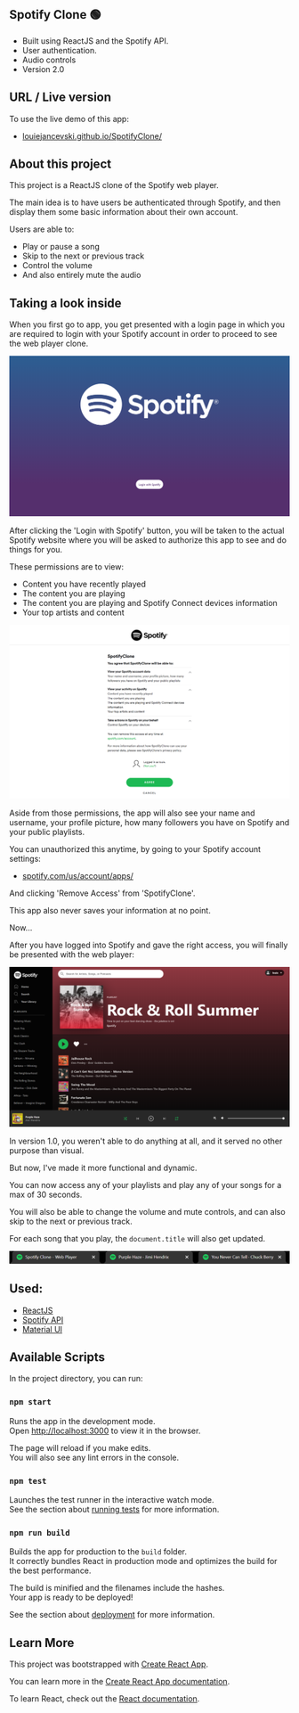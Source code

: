 ## Spotify Clone 🟢
- Built using ReactJS and the Spotify API.
- User authentication.
- Audio controls 
- Version 2.0

## URL / Live version
To use the live demo of this app:
- [louiejancevski.github.io/SpotifyClone/](https://louiejancevski.github.io/SpotifyClone/)

## About this project
This project is a ReactJS clone of the Spotify web player.

The main idea is to have users be authenticated through Spotify, and then display them some basic information about their own account.

Users are able to: 
- Play or pause a song
- Skip to the next or previous track
- Control the volume
- And also entirely mute the audio

## Taking a look inside

When you first go to app, you get presented with a login page in which you are required to login with your Spotify account in order to proceed to see the web player clone. 

![Login Page](https://github.com/louiejancevski/SpotifyClone/blob/master/src/Images/spotify-login.png)

After clicking the 'Login with Spotify' button, you will be taken to the actual Spotify website where you will be asked to authorize this app to see and do things for you. 

These permissions are to view:
- Content you have recently played
- The content you are playing
- The content you are playing and Spotify Connect devices information
- Your top artists and content

![Spotify Auth](https://github.com/louiejancevski/SpotifyClone/blob/master/src/Images/spotify-auth.png)

Aside from those permissions, the app will also see your name and username, your profile picture, how many followers you have on Spotify and your public playlists.

You can unauthorized this anytime, by going to your Spotify account settings:
- [spotify.com/us/account/apps/](https://www.spotify.com/us/account/apps/)

And clicking 'Remove Access' from 'SpotifyClone'.

This app also never saves your information at no point.

Now...

After you have logged into Spotify and gave the right access, you will finally be presented with the web player:

![Web Player](https://github.com/louiejancevski/SpotifyClone/blob/master/src/Images/player-demo.png)

In version 1.0, you weren't able to do anything at all, and it served no other purpose than visual.

But now, I've made it more functional and dynamic.

You can now access any of your playlists and play any of your songs for a max of 30 seconds. 

You will also be able to change the volume and mute controls, and can also skip to the next or previous track. 

For each song that you play, the `document.title` will also get updated.

![Document title](https://github.com/louiejancevski/SpotifyClone/blob/master/src/Images/document-title.png)


## Used:
- [ReactJS](https://reactjs.org/docs/create-a-new-react-app.html)
- [Spotify API](https://developer.spotify.com/documentation/web-api/)
- [Material UI](https://material-ui.com/)

## Available Scripts

In the project directory, you can run:

### `npm start`

Runs the app in the development mode.<br />
Open [http://localhost:3000](http://localhost:3000) to view it in the browser.

The page will reload if you make edits.<br />
You will also see any lint errors in the console.

### `npm test`

Launches the test runner in the interactive watch mode.<br />
See the section about [running tests](https://facebook.github.io/create-react-app/docs/running-tests) for more information.

### `npm run build`

Builds the app for production to the `build` folder.<br />
It correctly bundles React in production mode and optimizes the build for the best performance.

The build is minified and the filenames include the hashes.<br />
Your app is ready to be deployed!

See the section about [deployment](https://facebook.github.io/create-react-app/docs/deployment) for more information.

## Learn More

This project was bootstrapped with [Create React App](https://github.com/facebook/create-react-app).

You can learn more in the [Create React App documentation](https://facebook.github.io/create-react-app/docs/getting-started).

To learn React, check out the [React documentation](https://reactjs.org/).
